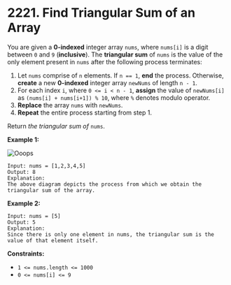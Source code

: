 # 2221. Find Triangular Sum of an Array
You are given a **0-indexed** integer array `nums`, where `nums[i]` is a digit between `0` and `9` (**inclusive**). The **triangular sum** of `nums` is the value of the only element present in `nums` after the following process terminates:  
1. Let `nums` comprise of `n` elements. If `n == 1`, **end** the process. Otherwise, **create** a new **0-indexed** integer array `newNums` of length `n - 1`.  
2. For each index `i`, where `0 <= i < n - 1`, **assign** the value of `newNums[i]` as `(nums[i] + nums[i+1]) % 10`, where `%` denotes modulo operator.  
3. **Replace** the array `nums` with `newNums`.  
4. **Repeat** the entire process starting from step 1.  

Return *the triangular sum of* `nums`.

**Example 1:**

![Ooops](https://assets.leetcode.com/uploads/2022/02/22/ex1drawio.png)
```
Input: nums = [1,2,3,4,5]
Output: 8
Explanation:
The above diagram depicts the process from which we obtain the triangular sum of the array.
```

**Example 2:**
```
Input: nums = [5]
Output: 5
Explanation:
Since there is only one element in nums, the triangular sum is the value of that element itself.
```

**Constraints:**
- `1 <= nums.length <= 1000`
- `0 <= nums[i] <= 9`
